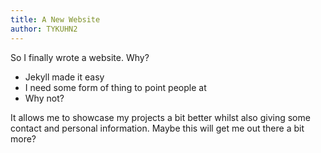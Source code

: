 ```yaml
---
title: A New Website
author: TYKUHN2
---
```

So I finally wrote a website. Why?

* Jekyll made it easy
* I need some form of thing to point people at
* Why not?

It allows me to showcase my projects a bit better whilst also giving some contact and personal information. Maybe this will get me out there a bit more?

